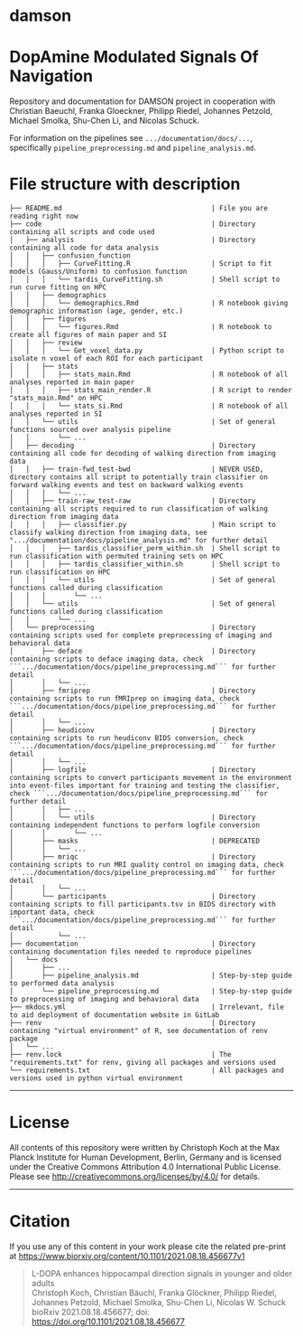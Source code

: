 # damson

# DopAmine Modulated Signals Of Navigation

Repository and documentation for DAMSON project in cooperation with Christian Baeuchl, Franka Gloeckner, Philipp Riedel, Johannes Petzold, Michael Smolka, Shu-Chen Li, and Nicolas Schuck.

For information on the pipelines see ```.../documentation/docs/...```, specifically ```pipeline_preprocessing.md``` and ```pipeline_analysis.md```.

# File structure with description

```
├── README.md                                     | File you are reading right now
├── code                                          | Directory containing all scripts and code used
│   ├── analysis                                  | Directory containing all code for data analysis
│   │   ├── confusion_function
│   │   │   ├── CurveFitting.R                    | Script to fit models (Gauss/Uniform) to confusion function
│   │   │   └── tardis_CurveFitting.sh            | Shell script to run curve fitting on HPC
│   │   ├── demographics
│   │   │   └── demographics.Rmd                  | R notebook giving demographic information (age, gender, etc.)
│   │   ├── figures
│   │   │   └── figures.Rmd                       | R notebook to create all figures of main paper and SI
│   │   ├── review
│   │   │   └── Get_voxel_data.py                 | Python script to isolate n voxel of each ROI for each participant
│   │   ├── stats
│   │   │   ├── stats_main.Rmd                    | R notebook of all analyses reported in main paper
│   │   │   ├── stats_main_render.R               | R script to render "stats_main.Rmd" on HPC
│   │   │   └── stats_si.Rmd                      | R notebook of all analyses reported in SI
│   │   └── utils                                 | Set of general functions sourced over analysis pipeline
│   │       └── ...
│   ├── decoding                                  | Directory containing all code for decoding of walking direction from imaging data
│   │   ├── train-fwd_test-bwd                    | NEVER USED, directory contains all script to potentially train classifier on forward walking events and test on backward walking events
│   │   │   └── ...
│   │   ├── train-raw_test-raw                    | Directory containing all scripts required to run classification of walking direction from imaging data
│   │   │   ├── classifier.py                     | Main script to classify walking direction from imaging data, see ".../documentation/docs/pipeline_analysis.md" for further detail
│   │   │   ├── tardis_classifier_perm_within.sh  | Shell script to run classification with permuted training sets on HPC
│   │   │   ├── tardis_classifier_within.sh       | Shell script to run classification on HPC
│   │   │   └── utils                             | Set of general functions called during classification
│   │   │       └── ...
│   │   └── utils                                 | Set of general functions called during classification
│   │       └── ...
│   └── preprocessing                             | Directory containing scripts used for complete preprocessing of imaging and behavioral data
│       ├── deface                                | Directory containing scripts to deface imaging data, check ```.../documentation/docs/pipeline_preprocessing.md``` for further detail
│       │   └── ...
│       ├── fmriprep                              | Directory containing scripts to run fMRIprep on imaging data, check ```.../documentation/docs/pipeline_preprocessing.md``` for further detail
│       │   └── ...
│       ├── heudiconv                             | Directory containing scripts to run heudiconv BIDS conversion, check ```.../documentation/docs/pipeline_preprocessing.md``` for further detail
│       │   └── ...
│       ├── logfile                               | Directory containing scripts to convert participants movement in the environment into event-files important for training and testing the classifier, check ```.../documentation/docs/pipeline_preprocessing.md``` for further detail
│       │   ├── ...
│       │   └── utils                             | Directory containing independent functions to perform logfile conversion
│       │       └── ...
│       ├── masks                                 | DEPRECATED
│       │   └── ...
│       ├── mriqc                                 | Directory containing scripts to run MRI quality control on imaging data, check ```.../documentation/docs/pipeline_preprocessing.md``` for further detail
│       │   └── ...
│       └── participants                          | Directory containing scripts to fill participants.tsv in BIDS directory with important data, check ```.../documentation/docs/pipeline_preprocessing.md``` for further detail
│           └── ...
├── documentation                                 | Directory containing documentation files needed to reproduce pipelines
│   └── docs
│       ├── ...
│       ├── pipeline_analysis.md                  | Step-by-step guide to performed data analysis
│       └── pipeline_preprocessing.md             | Step-by-step guide to preprocessing of imaging and behavioral data
├── mkdocs.yml                                    | Irrelevant, file to aid deployment of documentation website in GitLab
├── renv                                          | Directory containing "virtual environment" of R, see documentation of renv package
│   └── ...
├── renv.lock                                     | The "requirements.txt" for renv, giving all packages and versions used
└── requirements.txt                              | All packages and versions used in python virtual environment
```

---

# License

All contents of this repository were written by Christoph Koch at the Max Planck Institute for Human Development, Berlin, Germany and is licensed under the Creative Commons Attribution 4.0 International Public License.
Please see http://creativecommons.org/licenses/by/4.0/ for details.

---

# Citation

If you use any of this content in your work please cite the related pre-print at https://www.biorxiv.org/content/10.1101/2021.08.18.456677v1

> L-DOPA enhances hippocampal direction signals in younger and older adults  
> Christoph Koch, Christian Bäuchl, Franka Glöckner, Philipp Riedel, Johannes Petzold, Michael Smolka, Shu-Chen Li, Nicolas W. Schuck  
> bioRxiv 2021.08.18.456677; doi: https://doi.org/10.1101/2021.08.18.456677
